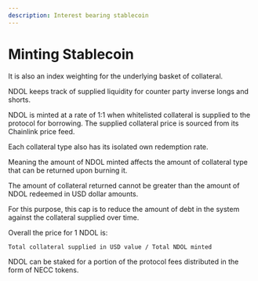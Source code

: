 ```yaml
---
description: Interest bearing stablecoin
---
```


# Minting Stablecoin

It is also an index weighting for the underlying basket of collateral.

NDOL keeps track of supplied liquidity for counter party inverse longs and shorts.

NDOL is minted at a rate of 1:1 when whitelisted collateral is supplied to the protocol for borrowing. The supplied collateral price is sourced from its Chainlink price feed.

Each collateral type also has its isolated own redemption rate.

Meaning the amount of NDOL minted affects the amount of collateral type that can be returned upon burning it.

The amount of collateral returned cannot be greater than the amount of NDOL redeemed in USD dollar amounts.

For this purpose, this cap is to reduce the amount of debt in the system against the collateral supplied over time.

Overall the price for 1 NDOL is:

`Total collateral supplied in USD value / Total NDOL minted`

NDOL can be staked for a portion of the protocol fees distributed in the form of NECC tokens.
